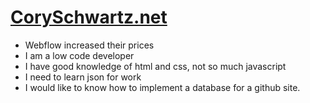 # [CorySchwartz.net](https://schwartzyy55.github.io)

- Webflow increased their prices
- I am a low code developer
- I have good knowledge of html and css, not so much javascript
- I need to learn json for work
- I would like to know how to implement a database for a github site.
